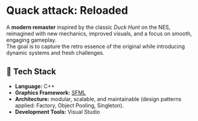 # **Quack attack: Reloaded**

A **modern remaster** inspired by the classic *Duck Hunt* on the NES, reimagined with new mechanics, improved visuals, and a focus on smooth, engaging gameplay.  
The goal is to capture the retro essence of the original while introducing dynamic systems and fresh challenges.

## 🚀 Tech Stack

- **Language:** C++  
- **Graphics Framework:** [SFML](https://www.sfml-dev.org/)  
- **Architecture:** modular, scalable, and maintainable (design patterns applied: Factory, Object Pooling, Singleton).  
- **Development Tools:** Visual Studio 
